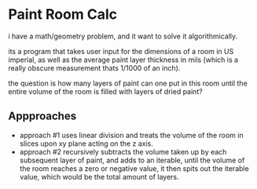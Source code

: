 # Paint Room Calc

i have a math/geometry problem, and it want to solve it algorithmically.

its a program that takes user input for the dimensions of a room in US imperial, as well as the average paint layer thickness in mils (which is a really obscure measurement thats 1/1000 of an inch).

the question is how many layers of paint can one put in this room until the entire volume of the room is filled with layers of dried paint?

## Appproaches
* approach #1 uses linear division and treats the volume of the room in slices upon xy plane acting on the z axis.
* approach #2 recursively subtracts the volume taken up by each subsequent layer of paint, and adds to an iterable, until the volume of the room reaches a zero or negative value, it then spits out the iterable value, which would be the total amount of layers.
